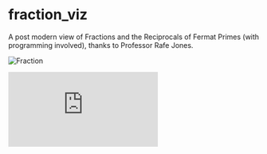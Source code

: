 # fraction_viz
A post modern view of Fractions and the Reciprocals of Fermat Primes (with programming involved), thanks to Professor Rafe Jones.

![Fraction](https://github.com/mariellefoster/fraction_viz/blob/master/frac2.png)

![alt tag](https://github.com/mariellefoster/fraction_viz/blob/master/good_scan.pdf)